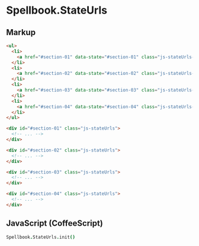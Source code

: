 Spellbook.StateUrls
===================

Markup
------

```html
<ul>
  <li>
    <a href="#section-01" data-state="#section-01" class="js-stateUrls-link">Section 01</a>
  </li>
  <li>
    <a href="#section-02" data-state="#section-02" class="js-stateUrls-link">Section 01</a>
  </li>
  <li>
    <a href="#section-03" data-state="#section-03" class="js-stateUrls-link">Section 01</a>
  </li>
  <li>
    <a href="#section-04" data-state="#section-04" class="js-stateUrls-link">Section 01</a>
  </li>
</ul>

<div id="#section-01" class="js-stateUrls">
  <!-- ... -->
</div>

<div id="#section-02" class="js-stateUrls">
  <!-- ... -->
</div>

<div id="#section-03" class="js-stateUrls">
  <!-- ... -->
</div>

<div id="#section-04" class="js-stateUrls">
  <!-- ... -->
</div>
```

JavaScript (CoffeeScript)
-------------------------

```coffeescript
Spellbook.StateUrls.init()
```
